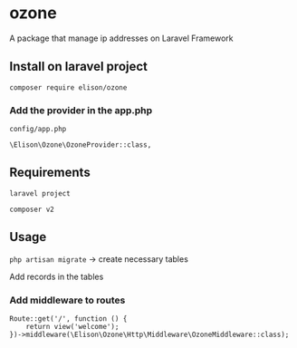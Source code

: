 # ozone
A package that manage ip addresses on Laravel Framework

## Install on laravel project

`composer require elison/ozone`

### Add the provider in the app.php

`config/app.php`

`\Elison\Ozone\OzoneProvider::class,`

## Requirements

`laravel project`

`composer v2`

## Usage

`php artisan migrate` -> create necessary tables

Add records in the tables

### Add middleware to routes
```
Route::get('/', function () {
    return view('welcome');
})->middleware(\Elison\Ozone\Http\Middleware\OzoneMiddleware::class);
```
